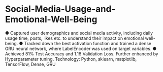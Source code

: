 # Social-Media-Usage-and-Emotional-Well-Being

● Captured user demographics and social media activity, including daily usage time, posts, likes etc. to
understand their impact on emotional well-being.
● Tracked down the best activation function and trained a dense GRU neural network, where LabelEncoder was
used on target variables.
● Achieved 81% Test Accuracy and 1.18 Validation Loss. Further enhanced by Hyperparameter tuning.
Technology: Python, sklearn, matplotlib, TensorFlow, Dense, GRU
